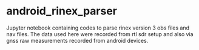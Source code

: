 # android_rinex_parser
Jupyter notebook containing codes to parse rinex version 3 obs files and nav files. 
The data used here were recorded from rtl sdr setup and also via gnss raw measurements recorded from android devices.
